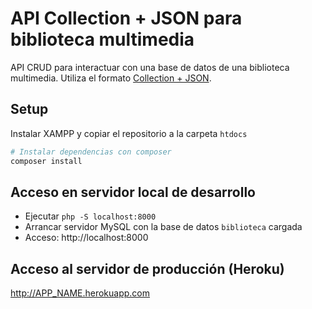 # API Collection + JSON para biblioteca multimedia

API CRUD para interactuar con una base de datos de una biblioteca multimedia. Utiliza el formato [Collection + JSON](http://amundsen.com/media-types/collection/).

## Setup

Instalar XAMPP y copiar el repositorio a la carpeta `htdocs`

``` bash
# Instalar dependencias con composer
composer install
```

## Acceso en servidor local de desarrollo
- Ejecutar `php -S localhost:8000`
- Arrancar servidor MySQL con la base de datos `biblioteca` cargada
- Acceso: http://localhost:8000

## Acceso al servidor de producción (Heroku)

http://APP_NAME.herokuapp.com
